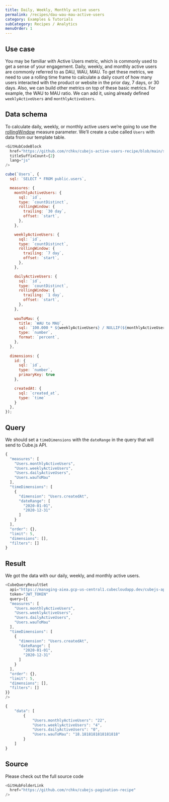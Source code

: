 ```yaml
---
title: Daily, Weekly, Monthly active users
permalink: /recipes/dau-wau-mau-active-users
category: Examples & Tutorials
subCategory: Recipes / Analytics
menuOrder: 1
---
```


## Use case
You may be familiar with Active Users metric, which is commonly used to get a sense of your engagement. Daily, weekly, and monthly active users are commonly referred to as DAU, WAU, MAU. To get these metrics, we need to use a rolling time frame to calculate a daily count of how many users interacted with the product or website in the prior day, 7 days, or 30 days. Also, we can build other metrics on top of these basic metrics. For example, the WAU to MAU ratio. We can add it, using already defined `weeklyActiveUsers` and `monthlyActiveUsers`.

## Data schema

To calculate daily, weekly, or monthly active users we’re going to use the [rollingWindow](https://cube.dev/docs/schema/reference/measures#parameters-rolling-window) measure parameter. We’ll create a cube called `Users` with data from our template table.


```js
<GitHubCodeBlock
  href="https://github.com/rchkv/cubejs-active-users-recipe/blob/main/schema/Users.js"
  titleSuffixCount={2}
  lang="js"
/>

cube(`Users`, {
  sql: `SELECT * FROM public.users`,

  measures: {
    monthlyActiveUsers: {
      sql: `id`,
      type: `countDistinct`,
      rollingWindow: {
        trailing: `30 day`,
        offset: `start`,
      },
    },

    weeklyActiveUsers: {
      sql: `id`,
      type: `countDistinct`,
      rollingWindow: {
        trailing: `7 day`,
        offset: `start`,
      },
    },

    dailyActiveUsers: {
      sql: `id`,
      type: `countDistinct`,
      rollingWindow: {
        trailing: `1 day`,
        offset: `start`,
      },
    },
    
    wauToMau: {
      title: `WAU to MAU`,
      sql: `100.000 * ${weeklyActiveUsers} / NULLIF(${monthlyActiveUsers}, 0)`,
      type: `number`,
      format: `percent`,
    },
  },
  
  dimensions: {
    id: {
      sql: `id`,
      type: `number`,
      primaryKey: true
    },

    createdAt: {
      sql: `created_at`,
      type: `time`
    }
  },
});
```

## Query

We should set a `timeDimensions` with the `dateRange` in the query that will send to Cube.js API.

```js
{
  "measures": [
    "Users.monthlyActiveUsers",
    "Users.weeklyActiveUsers",
    "Users.dailyActiveUsers",
    "Users.wauToMau"
  ],
  "timeDimensions": [
    {
      "dimension": "Users.createdAt",
      "dateRange": [
        "2020-01-01",
        "2020-12-31"
      ]
    }
  ],
  "order": {},
  "limit": 5,
  "dimensions": [],
  "filters": []
}
```

## Result

We got the data with our daily, weekly, and monthly active users.

```js
<CubeQueryResultSet
  api="https://managing-aiea.gcp-us-central1.cubecloudapp.dev/cubejs-api/v1"
  token="JWT_TOKEN"
  query={{
  "measures": [
    "Users.monthlyActiveUsers",
    "Users.weeklyActiveUsers",
    "Users.dailyActiveUsers",
    "Users.wauToMau"
  ],
  "timeDimensions": [
    {
      "dimension": "Users.createdAt",
      "dateRange": [
        "2020-01-01",
        "2020-12-31"
      ]
    }
  ],
  "order": {},
  "limit": 5,
  "dimensions": [],
  "filters": []
}}
/>

{
	"data": [
		{
			"Users.monthlyActiveUsers": "22",
			"Users.weeklyActiveUsers": "4",
			"Users.dailyActiveUsers": "0",
			"Users.wauToMau": "18.1818181818181818"
		}
	]
}
```

## Source

Please check out the full source code

```js
<GitHubFolderLink
  href="https://github.com/rchkv/cubejs-pagination-recipe"
/>
```